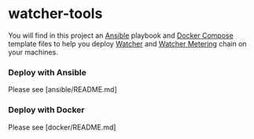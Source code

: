 # watcher-tools

You will find in this project an [Ansible](http://www.ansible.com/) playbook
and [Docker Compose](https://docs.docker.com/compose/) template files to
help you deploy [Watcher](https://wiki.openstack.org/wiki/Watcher)  and
[Watcher Metering](https://factory.b-com.com/www/watcher/doc/watcher-metering)
chain on your machines.

### Deploy with Ansible

Please see [ansible/README.md]

### Deploy with Docker

Please see [docker/README.md]
